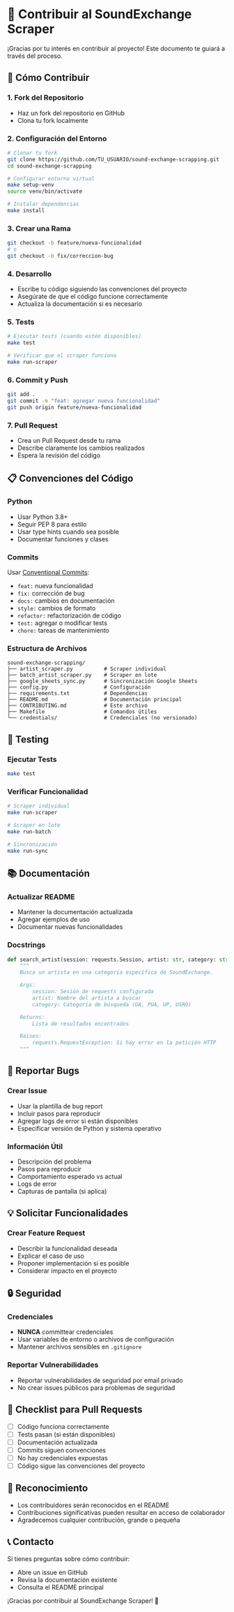# 🤝 Contribuir al SoundExchange Scraper

¡Gracias por tu interés en contribuir al proyecto! Este documento te guiará a través del proceso.

## 🚀 Cómo Contribuir

### 1. **Fork del Repositorio**

- Haz un fork del repositorio en GitHub
- Clona tu fork localmente

### 2. **Configuración del Entorno**

```bash
# Clonar tu fork
git clone https://github.com/TU_USUARIO/sound-exchange-scrapping.git
cd sound-exchange-scrapping

# Configurar entorno virtual
make setup-venv
source venv/bin/activate

# Instalar dependencias
make install
```

### 3. **Crear una Rama**

```bash
git checkout -b feature/nueva-funcionalidad
# o
git checkout -b fix/correccion-bug
```

### 4. **Desarrollo**

- Escribe tu código siguiendo las convenciones del proyecto
- Asegúrate de que el código funcione correctamente
- Actualiza la documentación si es necesario

### 5. **Tests**

```bash
# Ejecutar tests (cuando estén disponibles)
make test

# Verificar que el scraper funciona
make run-scraper
```

### 6. **Commit y Push**

```bash
git add .
git commit -m "feat: agregar nueva funcionalidad"
git push origin feature/nueva-funcionalidad
```

### 7. **Pull Request**

- Crea un Pull Request desde tu rama
- Describe claramente los cambios realizados
- Espera la revisión del código

## 📋 Convenciones del Código

### **Python**

- Usar Python 3.8+
- Seguir PEP 8 para estilo
- Usar type hints cuando sea posible
- Documentar funciones y clases

### **Commits**

Usar [Conventional Commits](https://www.conventionalcommits.org/):

- `feat:` nueva funcionalidad
- `fix:` corrección de bug
- `docs:` cambios en documentación
- `style:` cambios de formato
- `refactor:` refactorización de código
- `test:` agregar o modificar tests
- `chore:` tareas de mantenimiento

### **Estructura de Archivos**

```
sound-exchange-scrapping/
├── artist_scraper.py          # Scraper individual
├── batch_artist_scraper.py    # Scraper en lote
├── google_sheets_sync.py      # Sincronización Google Sheets
├── config.py                  # Configuración
├── requirements.txt           # Dependencias
├── README.md                  # Documentación principal
├── CONTRIBUTING.md            # Este archivo
├── Makefile                   # Comandos útiles
└── credentials/               # Credenciales (no versionado)
```

## 🧪 Testing

### **Ejecutar Tests**

```bash
make test
```

### **Verificar Funcionalidad**

```bash
# Scraper individual
make run-scraper

# Scraper en lote
make run-batch

# Sincronización
make run-sync
```

## 📚 Documentación

### **Actualizar README**

- Mantener la documentación actualizada
- Agregar ejemplos de uso
- Documentar nuevas funcionalidades

### **Docstrings**

```python
def search_artist(session: requests.Session, artist: str, category: str) -> List[str]:
    """
    Busca un artista en una categoría específica de SoundExchange.

    Args:
        session: Sesión de requests configurada
        artist: Nombre del artista a buscar
        category: Categoría de búsqueda (UA, PUA, UP, USRO)

    Returns:
        Lista de resultados encontrados

    Raises:
        requests.RequestException: Si hay error en la petición HTTP
    """
```

## 🐛 Reportar Bugs

### **Crear Issue**

- Usar la plantilla de bug report
- Incluir pasos para reproducir
- Agregar logs de error si están disponibles
- Especificar versión de Python y sistema operativo

### **Información Útil**

- Descripción del problema
- Pasos para reproducir
- Comportamiento esperado vs actual
- Logs de error
- Capturas de pantalla (si aplica)

## 💡 Solicitar Funcionalidades

### **Crear Feature Request**

- Describir la funcionalidad deseada
- Explicar el caso de uso
- Proponer implementación si es posible
- Considerar impacto en el proyecto

## 🔒 Seguridad

### **Credenciales**

- **NUNCA** committear credenciales
- Usar variables de entorno o archivos de configuración
- Mantener archivos sensibles en `.gitignore`

### **Reportar Vulnerabilidades**

- Reportar vulnerabilidades de seguridad por email privado
- No crear issues públicos para problemas de seguridad

## 📝 Checklist para Pull Requests

- [ ] Código funciona correctamente
- [ ] Tests pasan (si están disponibles)
- [ ] Documentación actualizada
- [ ] Commits siguen convenciones
- [ ] No hay credenciales expuestas
- [ ] Código sigue las convenciones del proyecto

## 🎉 Reconocimiento

- Los contribuidores serán reconocidos en el README
- Contribuciones significativas pueden resultar en acceso de colaborador
- Agradecemos cualquier contribución, grande o pequeña

## 📞 Contacto

Si tienes preguntas sobre cómo contribuir:

- Abre un issue en GitHub
- Revisa la documentación existente
- Consulta el README principal

¡Gracias por contribuir al SoundExchange Scraper! 🎵
